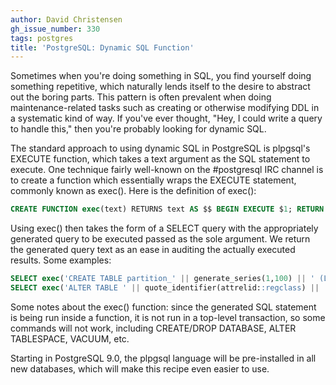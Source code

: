 ```yaml
---
author: David Christensen
gh_issue_number: 330
tags: postgres
title: 'PostgreSQL: Dynamic SQL Function'
---
```




Sometimes when you're doing something in SQL, you find yourself doing something repetitive, which naturally lends itself to the desire to abstract out the boring parts.  This pattern is often prevalent when doing maintenance-related tasks such as creating or otherwise modifying DDL in a systematic kind of way.  If you've ever thought, "Hey, I could write a query to handle this," then you're probably looking for dynamic SQL.

The standard approach to using dynamic SQL in PostgreSQL is plpgsql's EXECUTE function, which takes a text argument as the SQL statement to execute.  One technique fairly well-known on the #postgresql IRC channel is to create a function which essentially wraps the EXECUTE statement, commonly known as exec().  Here is the definition of exec():

```sql
CREATE FUNCTION exec(text) RETURNS text AS $$ BEGIN EXECUTE $1; RETURN $1; END $$ LANGUAGE plpgsql;
```

Using exec() then takes the form of a SELECT query with the appropriately generated query to be executed passed as the sole argument.  We return the generated query text as an ease in auditing the actually executed results.  Some examples:

```sql
SELECT exec('CREATE TABLE partition_' || generate_series(1,100) || ' (LIKE original_table)');
SELECT exec('ALTER TABLE ' || quote_identifier(attrelid::regclass) || ' DROP COLUMN foo') FROM pg_attribute WHERE attname = 'foo';
```

Some notes about the exec() function: since the generated SQL statement is being run inside a function, it is not run in a top-level transaction, so some commands will not work, including CREATE/DROP DATABASE, ALTER TABLESPACE, VACUUM, etc.

Starting in PostgreSQL 9.0, the plpgsql language will be pre-installed in all new databases, which will make this recipe even easier to use.


